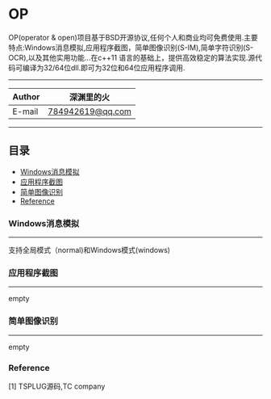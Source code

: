 OP
===========
OP(operator & open)项目基于BSD开源协议,任何个人和商业均可免费使用.主要特点:Windows消息模拟,应用程序截图，简单图像识别(S-IM),简单字符识别(S-OCR),以及其他实用功能...在c++11 语言的基础上，提供高效稳定的算法实现.源代码可编译为32/64位dll.即可为32位和64位应用程序调用.

***
|Author|深渊里的火|
|---|---
|E-mail|784942619@qq.com

***
## 目录
* [Windows消息模拟](#Windows消息模拟)
* [应用程序截图](#应用程序截图)
* [简单图像识别](#简单图像识别)
* [Reference](#Reference)


### Windows消息模拟
---
支持全局模式（normal)和Windows模式(windows)

### 应用程序截图
---
empty
### 简单图像识别
---
empty



### Reference
[1] TSPLUG源码,TC company

